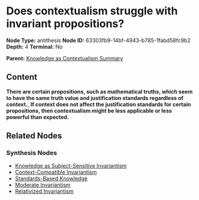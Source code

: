 # Does contextualism struggle with invariant propositions?

**Node Type:** antithesis
**Node ID:** 63303fb9-14bf-4943-b785-1fabd58fc9b2
**Depth:** 4
**Terminal:** No

**Parent:** [Knowledge as Contextualism Summary](knowledge-as-contextualism-summary-synthesis-24bfec56-507e-4b80-b01d-cc104935c26a.md)

## Content

**There are certain propositions, such as mathematical truths, which seem to have the same truth value and justification standards regardless of context.**, **If context does not affect the justification standards for certain propositions, then contextualism might be less applicable or less powerful than expected.**

## Related Nodes

### Synthesis Nodes

- [Knowledge as Subject-Sensitive Invariantism](knowledge-as-subject-sensitive-invariantism-synthesis-05b6f803-2367-4a92-91fd-d2aca976f80f.md)
- [Context-Compatible Invariantism](context-compatible-invariantism-synthesis-b738f9f9-63e3-4efa-be9f-3f8bc822821e.md)
- [Standards-Based Knowledge](standards-based-knowledge-synthesis-891deba2-25bc-49ad-95c0-42e834220570.md)
- [Moderate Invariantism](moderate-invariantism-synthesis-9465f897-8372-40a2-9f41-a0c181ee8fd6.md)
- [Relativized Invariantism](relativized-invariantism-synthesis-2f79a8a7-341e-43ef-8949-941a6eb46dbd.md)
